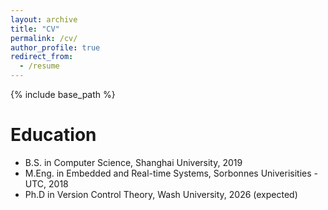 ```yaml
---
layout: archive
title: "CV"
permalink: /cv/
author_profile: true
redirect_from:
  - /resume
---
```


{% include base_path %}

Education
======
* B.S. in Computer Science, Shanghai University, 2019
* M.Eng. in Embedded and Real-time Systems, Sorbonnes Univerisities - UTC, 2018
* Ph.D in Version Control Theory, Wash University, 2026 (expected)
